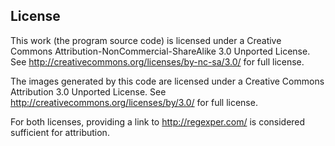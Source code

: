 ## License

This work (the program source code) is licensed under a Creative Commons Attribution-NonCommercial-ShareAlike 3.0 Unported License. See http://creativecommons.org/licenses/by-nc-sa/3.0/ for full license.

The images generated by this code are licensed under a Creative Commons Attribution 3.0 Unported License. See http://creativecommons.org/licenses/by/3.0/ for full license.

For both licenses, providing a link to http://regexper.com/ is considered sufficient for attribution.

